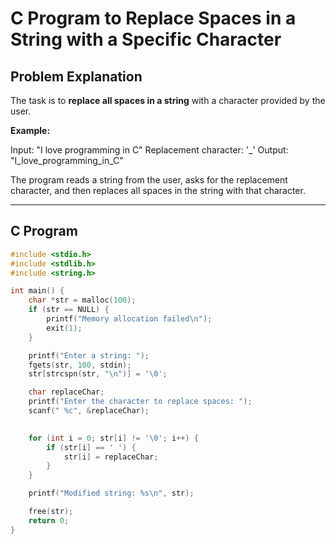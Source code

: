 # C Program to Replace Spaces in a String with a Specific Character

## Problem Explanation
The task is to **replace all spaces in a string** with a character provided by the user.  

**Example:**  

Input: "I love programming in C"
Replacement character: '_'
Output: "I_love_programming_in_C"


The program reads a string from the user, asks for the replacement character, and then replaces all spaces in the string with that character.

---

## C Program

```c
#include <stdio.h>
#include <stdlib.h>
#include <string.h>

int main() {
    char *str = malloc(100);
    if (str == NULL) {
        printf("Memory allocation failed\n");
        exit(1);
    }

    printf("Enter a string: ");
    fgets(str, 100, stdin);
    str[strcspn(str, "\n")] = '\0';  

    char replaceChar;
    printf("Enter the character to replace spaces: ");
    scanf(" %c", &replaceChar);

    
    for (int i = 0; str[i] != '\0'; i++) {
        if (str[i] == ' ') {
            str[i] = replaceChar;
        }
    }

    printf("Modified string: %s\n", str);

    free(str);
    return 0;
}
